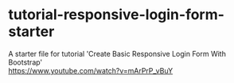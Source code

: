 # tutorial-responsive-login-form-starter
A starter file for tutorial 'Create Basic Responsive Login Form With Bootstrap' <br>
https://www.youtube.com/watch?v=mArPrP_vBuY
